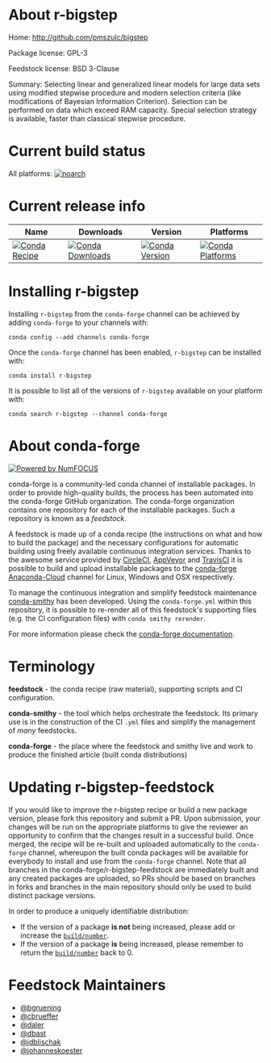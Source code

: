 <!--
# -*- mode: jinja -*-
-->

About r-bigstep
===============

Home: http://github.com/pmszulc/bigstep

Package license: GPL-3

Feedstock license: BSD 3-Clause

Summary: Selecting linear and generalized linear models for large data sets using modified stepwise procedure and modern selection criteria (like modifications of Bayesian Information Criterion). Selection can be performed on data which exceed RAM capacity. Special selection strategy is available, faster than classical stepwise procedure.



Current build status
====================

All platforms:
[![noarch](https://img.shields.io/circleci/project/github/conda-forge/r-bigstep-feedstock/master.svg?label=noarch)](https://circleci.com/gh/conda-forge/r-bigstep-feedstock)

Current release info
====================

| Name | Downloads | Version | Platforms |
| --- | --- | --- | --- |
| [![Conda Recipe](https://img.shields.io/badge/recipe-r--bigstep-green.svg)](https://anaconda.org/conda-forge/r-bigstep) | [![Conda Downloads](https://img.shields.io/conda/dn/conda-forge/r-bigstep.svg)](https://anaconda.org/conda-forge/r-bigstep) | [![Conda Version](https://img.shields.io/conda/vn/conda-forge/r-bigstep.svg)](https://anaconda.org/conda-forge/r-bigstep) | [![Conda Platforms](https://img.shields.io/conda/pn/conda-forge/r-bigstep.svg)](https://anaconda.org/conda-forge/r-bigstep) |

Installing r-bigstep
====================

Installing `r-bigstep` from the `conda-forge` channel can be achieved by adding `conda-forge` to your channels with:

```
conda config --add channels conda-forge
```

Once the `conda-forge` channel has been enabled, `r-bigstep` can be installed with:

```
conda install r-bigstep
```

It is possible to list all of the versions of `r-bigstep` available on your platform with:

```
conda search r-bigstep --channel conda-forge
```


About conda-forge
=================

[![Powered by NumFOCUS](https://img.shields.io/badge/powered%20by-NumFOCUS-orange.svg?style=flat&colorA=E1523D&colorB=007D8A)](http://numfocus.org)

conda-forge is a community-led conda channel of installable packages.
In order to provide high-quality builds, the process has been automated into the
conda-forge GitHub organization. The conda-forge organization contains one repository
for each of the installable packages. Such a repository is known as a *feedstock*.

A feedstock is made up of a conda recipe (the instructions on what and how to build
the package) and the necessary configurations for automatic building using freely
available continuous integration services. Thanks to the awesome service provided by
[CircleCI](https://circleci.com/), [AppVeyor](https://www.appveyor.com/)
and [TravisCI](https://travis-ci.org/) it is possible to build and upload installable
packages to the [conda-forge](https://anaconda.org/conda-forge)
[Anaconda-Cloud](https://anaconda.org/) channel for Linux, Windows and OSX respectively.

To manage the continuous integration and simplify feedstock maintenance
[conda-smithy](https://github.com/conda-forge/conda-smithy) has been developed.
Using the ``conda-forge.yml`` within this repository, it is possible to re-render all of
this feedstock's supporting files (e.g. the CI configuration files) with ``conda smithy rerender``.

For more information please check the [conda-forge documentation](https://conda-forge.org/docs/).

Terminology
===========

**feedstock** - the conda recipe (raw material), supporting scripts and CI configuration.

**conda-smithy** - the tool which helps orchestrate the feedstock.
                   Its primary use is in the construction of the CI ``.yml`` files
                   and simplify the management of *many* feedstocks.

**conda-forge** - the place where the feedstock and smithy live and work to
                  produce the finished article (built conda distributions)


Updating r-bigstep-feedstock
============================

If you would like to improve the r-bigstep recipe or build a new
package version, please fork this repository and submit a PR. Upon submission,
your changes will be run on the appropriate platforms to give the reviewer an
opportunity to confirm that the changes result in a successful build. Once
merged, the recipe will be re-built and uploaded automatically to the
`conda-forge` channel, whereupon the built conda packages will be available for
everybody to install and use from the `conda-forge` channel.
Note that all branches in the conda-forge/r-bigstep-feedstock are
immediately built and any created packages are uploaded, so PRs should be based
on branches in forks and branches in the main repository should only be used to
build distinct package versions.

In order to produce a uniquely identifiable distribution:
 * If the version of a package **is not** being increased, please add or increase
   the [``build/number``](https://conda.io/docs/user-guide/tasks/build-packages/define-metadata.html#build-number-and-string).
 * If the version of a package **is** being increased, please remember to return
   the [``build/number``](https://conda.io/docs/user-guide/tasks/build-packages/define-metadata.html#build-number-and-string)
   back to 0.

Feedstock Maintainers
=====================

* [@bgruening](https://github.com/bgruening/)
* [@cbrueffer](https://github.com/cbrueffer/)
* [@daler](https://github.com/daler/)
* [@dbast](https://github.com/dbast/)
* [@jdblischak](https://github.com/jdblischak/)
* [@johanneskoester](https://github.com/johanneskoester/)

